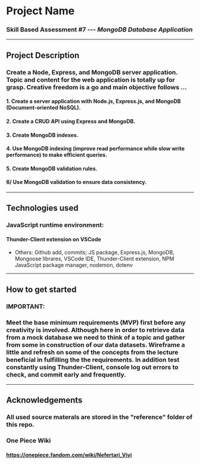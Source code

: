 # Project Name
### Skill Based Assessment #7 --- <em> MongoDB Database Application </em>

- - - 

## Project Description
### Create a Node, Express, and MongoDB server application. Topic and content for the web application is totally up for grasp. Creative freedom is a go and main objective follows ...

#### 1. Create a server application with Node.js, Express.js, and MongoDB (Document-oriented NoSQL).
#### 2. Create a CRUD API using Express and MongoDB.
#### 3. Create MongoDB indexes.
#### 4. Use MongoDB indexing (improve read performance while slow write performance) to make efficient queries.
#### 5. Create MongoDB validation rules.
#### 6/ Use MongoDB validation to ensure data consistency.

- - -

## Technologies used
### JavaScript runtime environment:
#### Thunder-Client extension on VSCode

* Others: Github add, commits; JS package, Express.js, MongoDB, Mongoose librares,  VSCode IDE, Thunder-Client extension, NPM JavaScript package manager, nodemon, dotenv

- - - 
## How to get started
### **IMPORTANT**: 
### Meet the base minimum requirements (MVP) first before any creativity is involved. Although here in order to retrieve data from a mock database we need to think of a topic and gather from some in construction of our data datasets. Wireframe a little and refresh on some of the concepts from the lecture beneficial in fulfilling the the requirements. In addition test constantly using Thunder-Client, console log out errors to check, and commit early and frequently.

- - - 
## Acknowledgements
### All used source materals are stored in the "reference" folder of this repo.

### One Piece Wiki
#### https://onepiece.fandom.com/wiki/Nefertari_Vivi

